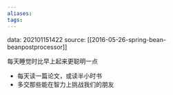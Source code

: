 ```yaml
---
aliases:
tags:
---
```


data: 202101151422
source: [[2016-05-26-spring-bean-beanpostprocessor]]


每天睡觉时比早上起来更聪明一点

- 每天读一篇论文，或读半小时书
- 多交那些能在智力上挑战我们的朋友

